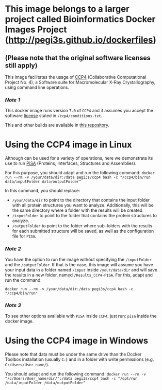 
# This image belongs to a larger project called Bioinformatics Docker Images Project (http://pegi3s.github.io/dockerfiles)
## (Please note that the original software licenses still apply)

This image facilitates the usage of [CCP4](https://www.ccp4.ac.uk/) (Collaborative Computational Project No. 4), a Software suite for Macromolecular X-Ray Crystallography, using command line operations.

### *Note 1*

This docker image runs version `7.0` of `CCP4` and it assumes you accept the software [license](http://www.ccp4.ac.uk/download/licence.php?pkg=ccp4&os=src) stated in `/ccp4/conditions.txt`.

This and other builds are available in [this repository](http://devtools.fg.oisin.rc-harwell.ac.uk/nightly/7.0/).

# Using the CCP4 image in Linux

Although  can be used for a variety of operations, here we demonstrate its use to run [PISA](https://www.ebi.ac.uk/pdbe/pisa/) (Proteins, Interfaces, Structures and Assemblies).

For this purpose, you should adapt and run the following command: 
`docker run --rm -v /your/data/dir:/data pegi3s/ccp4 bash -c "/ccp4/bin/run data/inputFolder data/outputFolder"`

In this command, you should replace:
- `/your/data/dir` to point to the directory that contains the input folder with all protein structures you want to analyze. Additionally, this will be the same directory where a folder with the results will be created.
- `/inputFolder` to point to the folder that contains the protein structures to analyze.
- `/outputFolder` to point to the folder where sub-folders with the results for each submitted structure will be saved, as well as the configuration file for `PISA`.


### *Note 2*

You have the option to run the image without specifying the `/inputFolder` and the `/outputFolder`. If that is the case, this image will assume you have your input data in a folder named `/input` inside `/your/data/dir` and will save the results in a new folder, named `/Results_CCP4-PISA`. For this, adapt and run the command:

`docker run --rm -v /your/data/dir:/data pegi3s/ccp4 bash -c "/ccp4/bin/run"`



### *Note 3*

To see other options available with `PISA` inside `CCP4`, just run: `pisa` inside the docker image.


# Using the CCP4 image in Windows

Please note that data must be under the same drive than the Docker Toolbox installation (usually `C:`) and in a folder with write permissions (e.g. `C:/Users/User_name/`).

You should adapt and run the following command:
`docker run --rm -v "/c/Users/User_name/dir/":/data pegi3s/ccp4 bash -c "/opt/run /data/inputFolder /data/outputFolder"`


